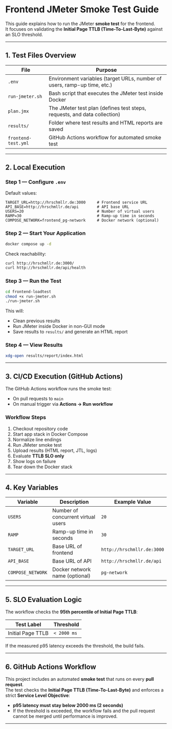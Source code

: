 # Frontend JMeter Smoke Test Guide

This guide explains how to run the JMeter **smoke test** for the frontend.  
It focuses on validating the **Initial Page TTLB (Time-To-Last-Byte)** against an SLO threshold.

---

## 1. Test Files Overview

| File | Purpose |
|------|---------|
| `.env` | Environment variables (target URLs, number of users, ramp-up time, etc.) |
| `run-jmeter.sh` | Bash script that executes the JMeter test inside Docker |
| `plan.jmx` | The JMeter test plan (defines test steps, requests, and data collection) |
| `results/` | Folder where test results and HTML reports are saved |
| `frontend-test.yml` | GitHub Actions workflow for automated smoke test |

---

## 2. Local Execution

### Step 1 — Configure `.env`
Default values:

```env
TARGET_URL=http://hrschmllr.de:3000     # Frontend service URL
API_BASE=http://hrschmllr.de/api        # API base URL
USERS=20                                # Number of virtual users
RAMP=30                                 # Ramp-up time in seconds
COMPOSE_NETWORK=frontend_pg-network     # Docker network (optional)
```

### Step 2 — Start Your Application

```bash
docker compose up -d
```

Check reachability:

```bash
curl http://hrschmllr.de:3000/
curl http://hrschmllr.de/api/health
```

### Step 3 — Run the Test

```bash
cd frontend-loadtest
chmod +x run-jmeter.sh
./run-jmeter.sh
```

This will:

* Clean previous results  
* Run JMeter inside Docker in non-GUI mode  
* Save results to `results/` and generate an HTML report  

### Step 4 — View Results

```bash
xdg-open results/report/index.html
```

---

## 3. CI/CD Execution (GitHub Actions)

The GitHub Actions workflow runs the smoke test:

* On pull requests to `main`  
* On manual trigger via **Actions → Run workflow**  

### Workflow Steps

1. Checkout repository code  
2. Start app stack in Docker Compose  
3. Normalize line endings  
4. Run JMeter smoke test  
5. Upload results (HTML report, JTL, logs)  
6. Evaluate **TTLB SLO only**  
7. Show logs on failure  
8. Tear down the Docker stack  

---

## 4. Key Variables

| Variable          | Description                                       | Example Value             |
| ----------------- | ------------------------------------------------- | ------------------------- |
| `USERS`           | Number of concurrent virtual users                | `20`                      |
| `RAMP`            | Ramp-up time in seconds                           | `30`                      |
| `TARGET_URL`      | Base URL of frontend                              | `http://hrschmllr.de:3000`|
| `API_BASE`        | Base URL of API                                   | `http://hrschmllr.de/api` |
| `COMPOSE_NETWORK` | Docker network name (optional)                    | `pg-network`     |

---

## 5. SLO Evaluation Logic

The workflow checks the **95th percentile of Initial Page TTLB**:  

| Test Label        | Threshold   |
| ----------------- | ----------- |
| Initial Page TTLB | `< 2000 ms` |

If the measured p95 latency exceeds the threshold, the build fails.

---

## 6. GitHub Actions Workflow


This project includes an automated **smoke test** that runs on every **pull request**.  
The test checks the **Initial Page TTLB (Time-To-Last-Byte)** and enforces a strict **Service Level Objective**:

- **p95 latency must stay below 2000 ms (2 seconds)**
- If the threshold is exceeded, the workflow fails and the pull request cannot be merged until performance is improved.
---
